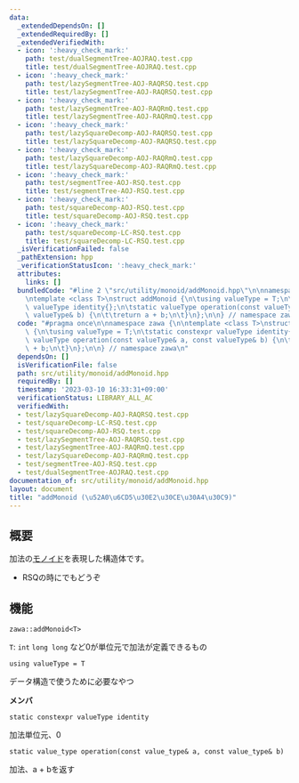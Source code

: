 ```yaml
---
data:
  _extendedDependsOn: []
  _extendedRequiredBy: []
  _extendedVerifiedWith:
  - icon: ':heavy_check_mark:'
    path: test/dualSegmentTree-AOJRAQ.test.cpp
    title: test/dualSegmentTree-AOJRAQ.test.cpp
  - icon: ':heavy_check_mark:'
    path: test/lazySegmentTree-AOJ-RAQRSQ.test.cpp
    title: test/lazySegmentTree-AOJ-RAQRSQ.test.cpp
  - icon: ':heavy_check_mark:'
    path: test/lazySegmentTree-AOJ-RAQRmQ.test.cpp
    title: test/lazySegmentTree-AOJ-RAQRmQ.test.cpp
  - icon: ':heavy_check_mark:'
    path: test/lazySquareDecomp-AOJ-RAQRSQ.test.cpp
    title: test/lazySquareDecomp-AOJ-RAQRSQ.test.cpp
  - icon: ':heavy_check_mark:'
    path: test/lazySquareDecomp-AOJ-RAQRmQ.test.cpp
    title: test/lazySquareDecomp-AOJ-RAQRmQ.test.cpp
  - icon: ':heavy_check_mark:'
    path: test/segmentTree-AOJ-RSQ.test.cpp
    title: test/segmentTree-AOJ-RSQ.test.cpp
  - icon: ':heavy_check_mark:'
    path: test/squareDecomp-AOJ-RSQ.test.cpp
    title: test/squareDecomp-AOJ-RSQ.test.cpp
  - icon: ':heavy_check_mark:'
    path: test/squareDecomp-LC-RSQ.test.cpp
    title: test/squareDecomp-LC-RSQ.test.cpp
  _isVerificationFailed: false
  _pathExtension: hpp
  _verificationStatusIcon: ':heavy_check_mark:'
  attributes:
    links: []
  bundledCode: "#line 2 \"src/utility/monoid/addMonoid.hpp\"\n\nnamespace zawa {\n\
    \ntemplate <class T>\nstruct addMonoid {\n\tusing valueType = T;\n\tstatic constexpr\
    \ valueType identity{};\n\tstatic valueType operation(const valueType& a, const\
    \ valueType& b) {\n\t\treturn a + b;\n\t}\n};\n\n} // namespace zawa\n"
  code: "#pragma once\n\nnamespace zawa {\n\ntemplate <class T>\nstruct addMonoid\
    \ {\n\tusing valueType = T;\n\tstatic constexpr valueType identity{};\n\tstatic\
    \ valueType operation(const valueType& a, const valueType& b) {\n\t\treturn a\
    \ + b;\n\t}\n};\n\n} // namespace zawa\n"
  dependsOn: []
  isVerificationFile: false
  path: src/utility/monoid/addMonoid.hpp
  requiredBy: []
  timestamp: '2023-03-10 16:33:31+09:00'
  verificationStatus: LIBRARY_ALL_AC
  verifiedWith:
  - test/lazySquareDecomp-AOJ-RAQRSQ.test.cpp
  - test/squareDecomp-LC-RSQ.test.cpp
  - test/squareDecomp-AOJ-RSQ.test.cpp
  - test/lazySegmentTree-AOJ-RAQRSQ.test.cpp
  - test/lazySegmentTree-AOJ-RAQRmQ.test.cpp
  - test/lazySquareDecomp-AOJ-RAQRmQ.test.cpp
  - test/segmentTree-AOJ-RSQ.test.cpp
  - test/dualSegmentTree-AOJRAQ.test.cpp
documentation_of: src/utility/monoid/addMonoid.hpp
layout: document
title: "addMonoid (\u52A0\u6CD5\u30E2\u30CE\u30A4\u30C9)"
---
```


## 概要

加法の[モノイド](https://ja.wikipedia.org/wiki/%E3%83%A2%E3%83%8E%E3%82%A4%E3%83%89)を表現した構造体です。
- RSQの時にでもどうぞ

## 機能

```
zawa::addMonoid<T>
```
`T`: `int` `long long` など0が単位元で加法が定義できるもの

```
using valueType = T
```
 データ構造で使うために必要なやつ

**メンバ**

```
static constexpr valueType identity
```
加法単位元、0

```
static value_type operation(const value_type& a, const value_type& b)
```

加法、a + bを返す
